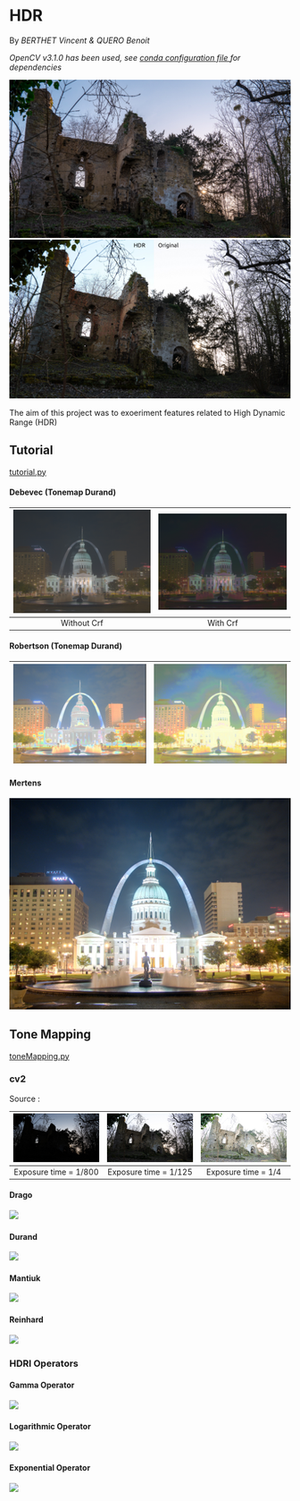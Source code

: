 # HDR

By *BERTHET Vincent & QUERO Benoit*

*OpenCV v3.1.0 has been used, see [conda configuration file ](./conda/linux.yml)for dependencies*


![preview](./output/hdr.jpg)
![](./output/hdr_sample.jpg)

The aim of this project was to exoeriment features related to High Dynamic Range (HDR)


## Tutorial
[tutorial.py](./scripts/tutorial.py)
#### Debevec (Tonemap Durand)

![](./output/tutorial/ldr_debevec.jpg)       | ![](./output/tutorial/ldr_debevec_crf.jpg)
:-------------------------:|:-------------------------:
Without Crf| With Crf

#### Robertson (Tonemap Durand)
![](./output/tutorial/ldr_robertson.jpg)      | ![](./output/tutorial/ldr_robertson_crf.jpg)
:-------------------------:|:-------------------------:

#### Mertens 
![](./output/tutorial/fusion_mertens.jpg)



## Tone Mapping
[toneMapping.py](./scripts/toneMapping.py)
### cv2

Source :

| ![](./sources/data/266/DSC00267.jpg)  | ![](./sources/data/266/DSC00266.jpg) | ![](./sources/data/266/DSC00268.jpg) |
|:-------------------------:|:-------------------------:|:-------------------------:|
| Exposure time = 1/800  | Exposure time = 1/125 | Exposure time = 1/4 |

#### Drago
![](./output/tonemap/ldr_Drago_gamma_1.0_satu_1.0_lum_500.jpg)

#### Durand
![](./output/tonemap/ldr_Durand_gamma_1.0_satu_1.0_lum_700.jpg)

#### Mantiuk
![](./output/tonemap/ldr_Mantiuk_gamma_1.0_satu_1.0_lum_900.jpg)

#### Reinhard
![](./output/tonemap/ldr_Reinhard_gamma_1.0_light_0.75_lum_500.jpg)

### HDRI Operators
#### Gamma Operator
![](./output/tonemap/ldr_hdri_gamma_1.0_lum_1500.jpg)

#### Logarithmic Operator
![](./output/tonemap/ldr_hdri_logarithmic_lum_6000.jpg)

#### Exponential Operator
![](./output/tonemap/ldr_hdri_exponential_lum_255.jpg)
